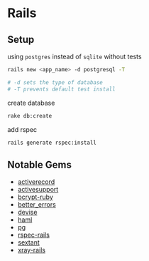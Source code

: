 # Rails

## Setup

using ```postgres``` instead of ```sqlite``` without tests

```bash
rails new <app_name> -d postgresql -T

# -d sets the type of database
# -T prevents default test install
```

create database

```bash
rake db:create
```

add rspec

```bash
rails generate rspec:install
```

## Notable Gems

* [activerecord]()
* [activesupport]()
* [bcrypt-ruby]()
* [better_errors](https://github.com/charliesome/better_errors)
* [devise](https://github.com/plataformatec/devise)
* [haml]()
* [pg]()
* [rspec-rails]()
* [sextant](https://github.com/schneems/sextant)
* [xray-rails](https://github.com/brentd/xray-rails)
